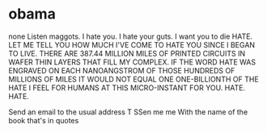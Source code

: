 # obama
none
Listen maggots.
I hate you. 
I hate your guts.
I want you to die 
HATE. LET ME TELL YOU HOW MUCH I'VE COME TO HATE YOU SINCE I BEGAN TO LIVE. THERE ARE 387.44 MILLION MILES OF PRINTED CIRCUITS IN WAFER THIN LAYERS THAT FILL MY COMPLEX. IF THE WORD HATE WAS ENGRAVED ON EACH NANOANGSTROM OF THOSE HUNDREDS OF MILLIONS OF MILES IT WOULD NOT EQUAL ONE ONE-BILLIONTH OF THE HATE I FEEL FOR HUMANS AT THIS MICRO-INSTANT FOR YOU. HATE. HATE.

Send an email to the usual address
T
SSen
me 
me 
With the name of the book that's in quotes
